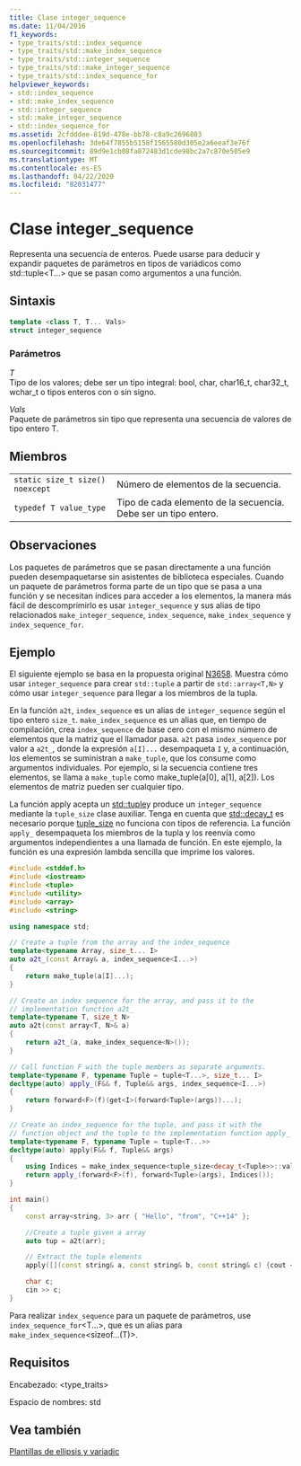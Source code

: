 ```yaml
---
title: Clase integer_sequence
ms.date: 11/04/2016
f1_keywords:
- type_traits/std::index_sequence
- type_traits/std::make_index_sequence
- type_traits/std::integer_sequence
- type_traits/std::make_integer_sequence
- type_traits/std::index_sequence_for
helpviewer_keywords:
- std::index_sequence
- std::make_index_sequence
- std::integer_sequence
- std::make_integer_sequence
- std::index_sequence_for
ms.assetid: 2cfdddee-819d-478e-bb78-c8a9c2696803
ms.openlocfilehash: 3de64f7855b5158f1565580d305e2a6eeaf3e76f
ms.sourcegitcommit: 89d9e1cb08fa872483d1cde98bc2a7c870e505e9
ms.translationtype: MT
ms.contentlocale: es-ES
ms.lasthandoff: 04/22/2020
ms.locfileid: "82031477"
---
```

# <a name="integer_sequence-class"></a>Clase integer_sequence

Representa una secuencia de enteros. Puede usarse para deducir y expandir paquetes de parámetros en tipos de variádicos como std::tuple\<T...> que se pasan como argumentos a una función.

## <a name="syntax"></a>Sintaxis

```cpp
template <class T, T... Vals>
struct integer_sequence
```

### <a name="parameters"></a>Parámetros

*T*\
Tipo de los valores; debe ser un tipo integral: bool, char, char16_t, char32_t, wchar_t o tipos enteros con o sin signo.

*Vals*\
Paquete de parámetros sin tipo que representa una secuencia de valores de tipo entero T.

## <a name="members"></a>Miembros

|||
|-|-|
|`static size_t size() noexcept`|Número de elementos de la secuencia.|
|`typedef T value_type`|Tipo de cada elemento de la secuencia. Debe ser un tipo entero.|

## <a name="remarks"></a>Observaciones

Los paquetes de parámetros que se pasan directamente a una función pueden desempaquetarse sin asistentes de biblioteca especiales. Cuando un paquete de parámetros forma parte de un tipo que se pasa a una función y se necesitan índices para acceder a los elementos, la manera más fácil de descomprimirlo es usar `integer_sequence` y sus alias de tipo relacionados `make_integer_sequence`, `index_sequence`, `make_index_sequence` y `index_sequence_for`.

## <a name="example"></a>Ejemplo

El siguiente ejemplo se basa en la propuesta original [N3658](https://wg21.link/n3658). Muestra cómo usar `integer_sequence` para crear `std::tuple` a partir de `std::array<T,N>` y cómo usar `integer_sequence` para llegar a los miembros de la tupla.

En la función `a2t`, `index_sequence` es un alias de `integer_sequence` según el tipo entero `size_t`. `make_index_sequence` es un alias que, en tiempo de compilación, crea `index_sequence` de base cero con el mismo número de elementos que la matriz que el llamador pasa. `a2t` pasa `index_sequence` por valor a `a2t_`, donde la expresión `a[I]...` desempaqueta `I` y, a continuación, los elementos se suministran a `make_tuple`, que los consume como argumentos individuales. Por ejemplo, si la secuencia contiene tres elementos, se llama a `make_tuple` como make_tuple(a[0], a[1], a[2]). Los elementos de matriz pueden ser cualquier tipo.

La función apply acepta un [std::tuple](../standard-library/tuple-class.md)y produce un `integer_sequence` mediante la `tuple_size` clase auxiliar. Tenga en cuenta que [std::decay_t](../standard-library/decay-class.md) es necesario porque [tuple_size](../standard-library/tuple-size-class-tuple.md) no funciona con tipos de referencia. La función `apply_` desempaqueta los miembros de la tupla y los reenvía como argumentos independientes a una llamada de función. En este ejemplo, la función es una expresión lambda sencilla que imprime los valores.

```cpp
#include <stddef.h>
#include <iostream>
#include <tuple>
#include <utility>
#include <array>
#include <string>

using namespace std;

// Create a tuple from the array and the index_sequence
template<typename Array, size_t... I>
auto a2t_(const Array& a, index_sequence<I...>)
{
    return make_tuple(a[I]...);
}

// Create an index sequence for the array, and pass it to the
// implementation function a2t_
template<typename T, size_t N>
auto a2t(const array<T, N>& a)
{
    return a2t_(a, make_index_sequence<N>());
}

// Call function F with the tuple members as separate arguments.
template<typename F, typename Tuple = tuple<T...>, size_t... I>
decltype(auto) apply_(F&& f, Tuple&& args, index_sequence<I...>)
{
    return forward<F>(f)(get<I>(forward<Tuple>(args))...);
}

// Create an index_sequence for the tuple, and pass it with the
// function object and the tuple to the implementation function apply_
template<typename F, typename Tuple = tuple<T...>>
decltype(auto) apply(F&& f, Tuple&& args)
{
    using Indices = make_index_sequence<tuple_size<decay_t<Tuple>>::value >;
    return apply_(forward<F>(f), forward<Tuple>(args), Indices());
}

int main()
{
    const array<string, 3> arr { "Hello", "from", "C++14" };

    //Create a tuple given a array
    auto tup = a2t(arr);

    // Extract the tuple elements
    apply([](const string& a, const string& b, const string& c) {cout << a << " " << b << " " << c << endl; }, tup);

    char c;
    cin >> c;
}
```

Para realizar `index_sequence` para un paquete de parámetros, use `index_sequence_for`\<T...>, que es un alias para `make_index_sequence`\<sizeof...(T)>.

## <a name="requirements"></a>Requisitos

Encabezado: \<type_traits\>

Espacio de nombres: std

## <a name="see-also"></a>Vea también

[Plantillas de ellipsis y variadic](../cpp/ellipses-and-variadic-templates.md)
